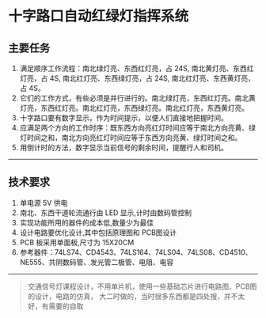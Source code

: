 # 十字路口自动红绿灯指挥系统
## 主要任务
1. 满足顺序工作流程：南北绿灯亮、东西红灯亮，占 24S, 南北黄灯亮、东西红灯亮，占 4S, 南北红灯亮、东西绿灯亮，占 24S, 南北红灯亮、东西黄灯亮，占 4S。
2. 它们的工作方式，有些必须是并行进行的。南北绿灯亮，东西红灯亮。南北黄灯亮，东西红灯亮。南北红灯亮，东西绿灯亮。南北红灯亮，东西黄灯亮。
3. 十字路口要有数字显示，作为时间提示，以便人们直接地把握时间。
4. 应满足两个方向的工作时序：既东西方向亮红灯时间应等于南北方向亮黄、绿灯时间之和，南北方向亮红灯时间应等于东西方向亮黄、绿灯时间之和。
5. 用倒计时的方法，数字显示当前信号的剩余时间，提醒行人和司机。
---
## 技术要求
1. 单电源 5V 供电
2. 南北、东西干道轮流通行由 LED 显示,计时由数码管控制
3. 实现功能所用的器件的成本低,数量少为最佳
4. 设计电路要优化设计,其中包括原理图和 PCB图设计
5. PCB 板采用单面板,尺寸为 15X20CM
6. 参考器件：74LS74、CD4543、74LS164、74LS04、74LS08、CD4510、NE555、共阴数码管、发光管二极管、电阻、电容
---
> 交通信号灯课程设计，不用单片机，使用一些基础芯片进行电路图、PCB图的设计，电路的仿真，
> 大二时做的，当时很多东西都是四处搜，并不太好，有需要的自取
